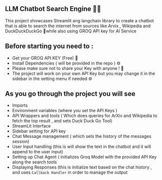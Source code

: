 
## LLM Chatbot Search Engine  🔎🤖
This project showcases Streamlit ang langchain library to create a chatbot that is able to search the internet from sources like Arvix , Wikipedia and DuckDuckDuckGo 🦆while also using GROQ API key for AI Service 

## Before starting you need to : 
-	Get your GROQ API KEY (Free) 🔑
-	Install Dependencies ( will be provided in the repo ) ⚙️
-	Please make sure not to share your Key with anyone ! 🔑
-	The project will work on your own API Key but you may change it in the sidebar in the setting menu if needed ⚙️
## As you go through the project you will see 
-	Imports 
-	Environment variables (where you set the API Keys ) 
-	API Wrappers and tools ( Which does queries for ArXiv and Wikipedia to fetch the top result , and sets Duck Duck Go Tool) 
-	StreamLit Interface
-	Sidebar setting  for API key 
-	Chat Message management ( which sets the history of  the messages session) 
-	User Input handling (this is will show the text in the chatbot and it will append to the user input) 
-	Setting up Chat Agent ( initializes Groq Model with the provided API Key along the search tools 
-	Displaying Responses (this is initialize text based on the chat history , and uses `Callback Handler` in order to manage the output 


